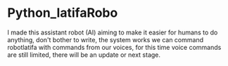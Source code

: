 # Python_latifaRobo

I made this assistant robot (AI) aiming to make it 
easier for humans to do anything, don't bother to write, 
the system works we can command robotlatifa with commands 
from our voices, for this time voice commands are still limited, 
there will be an update or next stage.
